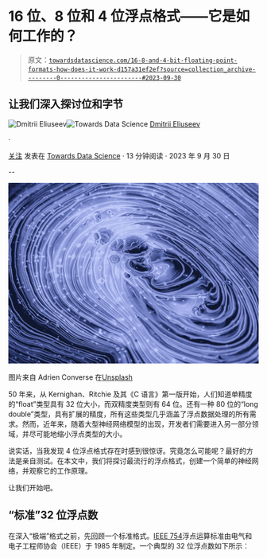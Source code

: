 # 16 位、8 位和 4 位浮点格式——它是如何工作的？

> 原文：[`towardsdatascience.com/16-8-and-4-bit-floating-point-formats-how-does-it-work-d157a31ef2ef?source=collection_archive---------0-----------------------#2023-09-30`](https://towardsdatascience.com/16-8-and-4-bit-floating-point-formats-how-does-it-work-d157a31ef2ef?source=collection_archive---------0-----------------------#2023-09-30)

## 让我们深入探讨位和字节

[](https://dmitryelj.medium.com/?source=post_page-----d157a31ef2ef--------------------------------)![Dmitrii Eliuseev](https://dmitryelj.medium.com/?source=post_page-----d157a31ef2ef--------------------------------)[](https://towardsdatascience.com/?source=post_page-----d157a31ef2ef--------------------------------)![Towards Data Science](https://towardsdatascience.com/?source=post_page-----d157a31ef2ef--------------------------------) [Dmitrii Eliuseev](https://dmitryelj.medium.com/?source=post_page-----d157a31ef2ef--------------------------------)

·

[关注](https://medium.com/m/signin?actionUrl=https%3A%2F%2Fmedium.com%2F_%2Fsubscribe%2Fuser%2F65c1f6ba75db&operation=register&redirect=https%3A%2F%2Ftowardsdatascience.com%2F16-8-and-4-bit-floating-point-formats-how-does-it-work-d157a31ef2ef&user=Dmitrii+Eliuseev&userId=65c1f6ba75db&source=post_page-65c1f6ba75db----d157a31ef2ef---------------------post_header-----------) 发表在 [Towards Data Science](https://towardsdatascience.com/?source=post_page-----d157a31ef2ef--------------------------------) · 13 分钟阅读 · 2023 年 9 月 30 日[](https://medium.com/m/signin?actionUrl=https%3A%2F%2Fmedium.com%2F_%2Fvote%2Ftowards-data-science%2Fd157a31ef2ef&operation=register&redirect=https%3A%2F%2Ftowardsdatascience.com%2F16-8-and-4-bit-floating-point-formats-how-does-it-work-d157a31ef2ef&user=Dmitrii+Eliuseev&userId=65c1f6ba75db&source=-----d157a31ef2ef---------------------clap_footer-----------)

--

[](https://medium.com/m/signin?actionUrl=https%3A%2F%2Fmedium.com%2F_%2Fbookmark%2Fp%2Fd157a31ef2ef&operation=register&redirect=https%3A%2F%2Ftowardsdatascience.com%2F16-8-and-4-bit-floating-point-formats-how-does-it-work-d157a31ef2ef&source=-----d157a31ef2ef---------------------bookmark_footer-----------)![](img/476c842d2b1c3c19c59cc3d6b6898aa1.png)

图片来自 Adrien Converse 在[Unsplash](https://unsplash.com/@adrienconverse)

50 年来，从 Kernighan、Ritchie 及其《C 语言》第一版开始，人们知道单精度的“float”类型具有 32 位大小，而双精度类型则有 64 位。还有一种 80 位的“long double”类型，具有扩展的精度，所有这些类型几乎涵盖了浮点数据处理的所有需求。然而，近年来，随着大型神经网络模型的出现，开发者们需要进入另一部分领域，并尽可能地缩小浮点类型的大小。

说实话，当我发现 4 位浮点格式存在时感到很惊讶。究竟怎么可能呢？最好的方法是亲自测试。在本文中，我们将探讨最流行的浮点格式，创建一个简单的神经网络，并观察它的工作原理。

让我们开始吧。

## “标准”32 位浮点数

在深入“极端”格式之前，先回顾一个标准格式。[IEEE 754](https://en.wikipedia.org/wiki/IEEE_754)浮点运算标准由电气和电子工程师协会（IEEE）于 1985 年制定。一个典型的 32 位浮点数如下所示：
